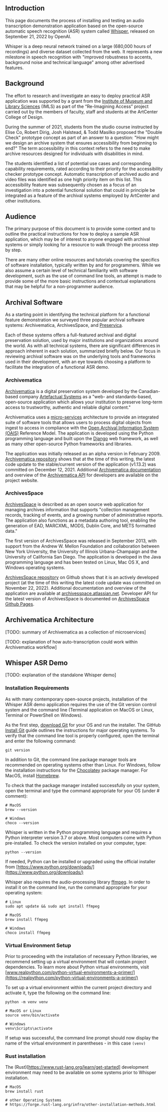 ## Introduction

This page documents the process of installing and testing an audio transcription demonstration application based on the open-source automatic speech recognition (ASR) system called [Whisper](https://openai.com/blog/whisper/), released on September 21, 2022 by OpenAI.  

Whisper is a deep neural network trained on a large (680,000 hours of recordings) and diverse dataset collected from the web.  It represents a new milestone in speech recognition with "improved robustness to accents, background noise and technical language" among other advertised features.

## Background

The effort to research and investigate an easy to deploy practical ASR application was supported by a grant from the [Institute of Museum and Library Sciences](https://www.imls.gov/) (IMLS) as part of the “Re-Imagining Access” project carried out by the members of faculty, staff and students at the ArtCenter College of Design.

During the summer of 2021, students from the studio course instructed by Elise Co, Robert Dirig, Josh Halstead, & Todd Masilko proposed the "Double Check" prototype concept as part of an answer to a question: "How might we design an archive system that ensures accessibility from beginning to end?"  The term accessibility in this context refers to the need to make archive resources designed for individuals with disabilities in mind.

The students identified a list of potential use cases and corresponding capability requirements, rated according to their priority for the accessibility checker prototype concept.  Automatic transcription of archived audio and video files was identified as one high priority item on this list.  This accessibility feature was subsequently chosen as a focus of an investigation into a potential functional solution that could in principle be integrated as a feature of the archival systems employed by ArtCenter and other institutions.

## Audience

The primary purpose of this document is to provide some context and to outline the practical instructions for how to deploy a sample ASR application, which may be of interest to anyone engaged with archival systems or simply looking for a resource to walk through the process step by step.

There are many other online resources and tutorials covering the specifics of software installation, typically written by and for programmers.  While we also assume a certain level of technical familiarity with software development, such as  the use of command line tools, an attempt is made to provide some of the more basic instructions and contextual explanations that may be helpful for a non-programmer audience.

## Archival Software

As a starting point in identifying the technical platform for a functional feature demonstration we surveyed three popular archival software systems: Archivematica, ArchivesSpace, and [Preservica](https://preservica.com/).

Each of these systems offers a full-featured archival and digital preservation solution, used by major institutions and organizations around the world.  As with all technical systems, there are significant differences in approach inherent in each solution, summarized briefly below.  Our focus in reviewing archival software was on the underlying tools and frameworks used in their development, with an eye towards choosing a platform to facilitate the integration of a functional ASR demo.

### Archivematica

[Archivematica](https://archivematica.org/) is a digital preservation system developed by the Canadian-based company [Artefactual Systems](https://www.artefactual.com/) as a "web- and standards-based, open-source application which allows your institution to preserve long-term access to trustworthy, authentic and reliable digital content."   

Archivematica uses a [micro-services](http://en.wikipedia.org/wiki/Microservices) architecture to provide an integrated suite of software tools that allows users to process digital objects from ingest to access in compliance with the [Open Archival Information System (OAIS)](http://www.oais.info/) Reference Model. The application is developed using the Python programming language and built upon the [Django](https://www.djangoproject.com/) web framework, as well as many other open-source Python frameworks and libraries.

The application was initially released as an alpha version in February 2009.  [Archivematica repository](https://github.com/artefactual/archivematica) shows that at the time of this writing, the latest code update to the stable/current version of the application (v1.13.2) was committed on December 12, 2021.  Additional [Archivematica documentation](https://www.archivematica.org/en/docs/archivematica-1.13/) and overview of the [Archivematica API](https://www.archivematica.org/en/docs/archivematica-1.13/dev-manual/api/api-overview) for developers are available on the project website.

### ArchivesSpace

[ArchivesSpace](https://archivesspace.org/) is described as an open source web application for managing archives information that supports "collection management records, tracking of events, and a growing number of  administrative reports.  The application also functions as a metadata authoring tool, enabling the generation of EAD, MARCXML, MODS, Dublin Core, and METS formatted data."   

The first version of ArchivesSpace was released in September 2013, with support from the Andrew W. Mellon Foundation and collaboration between New York University, the University of Illinois Urbana-Champaign and the University of California San Diego.  The application is developed in the Java programming language and has been tested on Linux, Mac OS X, and Windows operating systems.

[ArchivesSpace repository](https://github.com/archivesspace/archivesspace) on Github shows that it is an actively developed project (at the time of this writing the latest code update was committed on November 22, 2022).  Additional documentation and overview of the application are available at [archivesspace.atlassian.net](https://archivesspace.atlassian.net/wiki/spaces/ADC/overview).  Developer API for the latest version of ArchivesSpace is documented on [ArchivesSpace Github Pages](https://archivesspace.github.io/archivesspace/api).


## Archivematica Architecture

[TODO: summary of Archivematica as a collection of microservices]

[TODO: explanation of how auto-transcription could work within Archivematica workflow]

## Whisper ASR Demo

[TODO: explanation of the standalone Whisper demo]

### Installation Requirements

As with many contemporary open-source projects, installation of the Whisper ASR demo application requires the use of the Git version control system and the command line (Terminal application on MacOS or Linux, Terminal or PowerShell on Windows).  

As the first step, [download Git](https://git-scm.com/downloads) for your OS and run the installer. The GitHub [Install Git](https://github.com/git-guides/install-git) guide outlines the instructions for major operating systems.  To verify that the command line tool is properly configured, open the terminal and enter the following command:

```
git version
```

In addition to Git, the command line package manager tools are recommended on operating systems other than Linux.  For Windows, follow the installation instructions for the [Chocolatey](https://chocolatey.org/install) package manager.  For MacOS, install [Homebrew](https://brew.sh/).  

To check that the package manager installed successfully on your system, open the terminal and type the command appropriate for your OS (under # comment):

```
# MacOS
brew --version

# Windows
choco --version
```

Whisper is written in the Python programming language and requires a Python interpreter version 3.7 or above.  Most computers come with Python pre-installed.  To check the version installed on your computer, type:

```
python --version
```

If needed, Python can be installed or upgraded using the official installer from [https://www.python.org/downloads/](https://www.python.org/downloads/)

Whisper also requires the audio-processing library [ffmpeg](https://ffmpeg.org/).  In order to install it on the command line, run the command appropriate for your operating system:

```
# Linux
sudo apt update && sudo apt install ffmpeg

# MacOS
brew install ffmpeg

# Windows
choco install ffmpeg
```

### Virtual Environment Setup

Prior to proceeding with the installation of necessary Python libraries, we recommend setting up a virtual environment that will contain project dependencies.  To learn more about Python virtual environments, visit [www.realpython.com/python-virtual-environments-a-primer/](https://realpython.com/python-virtual-environments-a-primer/)

To set up a virtual environment within the current project directory and activate it, type the following on the command line:

```
python -m venv venv

# MacOS or Linux
source venv/bin/activate

# Windows
venv\Scripts\activate
```

If setup was successful, the command line prompt should now display the name of the virtual environment in parentheses - in this case `(venv)`  

### Rust installation

The (Rust)[https://www.rust-lang.org/learn/get-started] development environment may need to be available on some systems prior to Whisper installation.

```
# MacOS
brew install rust

# other Operating Systems
# https://forge.rust-lang.org/infra/other-installation-methods.html
```
